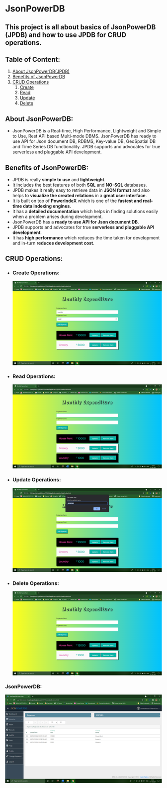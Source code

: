 # JsonPowerDB
## This project is all about basics of JsonPowerDB (JPDB) and how to use JPDB for CRUD operations.
## Table of Content:
1. [About JsonPowerDB(JPDB)](#about-jsonpowerdb)
2. [Benefits of JsonPowerDB](#benefits-of-jsonpowerdb)
3. [CRUD Operations](#crud-operations)
   1. [Create](#create-operations)
   2. [Read](#read-operations)
   3. [Update](#update-operations)
   4. [Delete](#delete-operations)
  
## About JsonPowerDB:
* JsonPowerDB is a Real-time, High Performance, Lightweight and Simple to Use, Rest API based Multi-mode DBMS. JsonPowerDB has ready to use API for Json document DB, RDBMS, Key-value DB, GeoSpatial DB and Time Series DB functionality. JPDB supports and advocates for true serverless and pluggable API development.
## Benefits of JsonPowerDB:
* JPDB is really **simple to use** and **lightweight**.
* It includes the best features of both **SQL** and **NO-SQL** databases.
* JPDB makes it really easy to retrieve data in **JSON format** and also helps to **visualize the created relations** in a **great user interface**.
* It is built on top of **PowerIndeX** which is one of the **fastest and real-time data indexing engines**.
* It has a **detailed documentation** which helps in finding solutions easily when a problem arises during development.
* JsonPowerDB has a **ready to use API for Json document DB**.
* JPDB supports and advocates for true **serverless and pluggable API development**.
* It has **high performance** which reduces the time taken for development and in-turn **reduces development cost**.
## CRUD Operations:
* ### Create Operations:

  ![create](/Screenshots/Create2.png)

* ### Read Operations: 

  ![read](/Screenshots/Read2.png)
 
* ### Update Operations: 

  ![update](/Screenshots/Update1.png)

* ### Delete Operations: 

  ![delete](/Screenshots/Delete.png)
  
### JsonPowerDB: 

  ![database](/Screenshots/JPDB.png)
